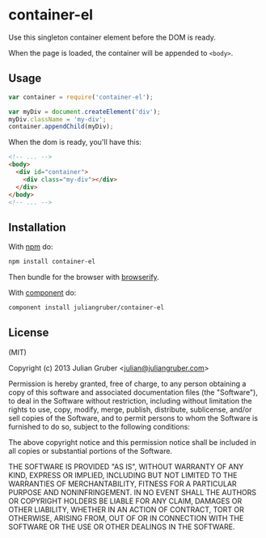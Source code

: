 # container-el

Use this singleton container element before the DOM is ready.

When the page is loaded, the container will be appended to `<body>`.

## Usage

```js
var container = require('container-el');

var myDiv = document.createElement('div');
myDiv.className = 'my-div';
container.appendChild(myDiv);
```

When the dom is ready, you'll have this:

```html
<!-- ... -->
<body>
  <div id="container">
    <div class="my-div"></div>
  </div>
</body>
<!-- ... -->
```

## Installation

With [npm](https://npmjs.org) do:

```bash
npm install container-el
```

Then bundle for the browser with
[browserify](https://github.com/substack/node-browserify).

With [component](https://github.com/component/component) do:

```bash
component install juliangruber/container-el
```

## License

(MIT)

Copyright (c) 2013 Julian Gruber &lt;julian@juliangruber.com&gt;

Permission is hereby granted, free of charge, to any person obtaining a copy of
this software and associated documentation files (the "Software"), to deal in
the Software without restriction, including without limitation the rights to
use, copy, modify, merge, publish, distribute, sublicense, and/or sell copies
of the Software, and to permit persons to whom the Software is furnished to do
so, subject to the following conditions:

The above copyright notice and this permission notice shall be included in all
copies or substantial portions of the Software.

THE SOFTWARE IS PROVIDED "AS IS", WITHOUT WARRANTY OF ANY KIND, EXPRESS OR
IMPLIED, INCLUDING BUT NOT LIMITED TO THE WARRANTIES OF MERCHANTABILITY,
FITNESS FOR A PARTICULAR PURPOSE AND NONINFRINGEMENT. IN NO EVENT SHALL THE
AUTHORS OR COPYRIGHT HOLDERS BE LIABLE FOR ANY CLAIM, DAMAGES OR OTHER
LIABILITY, WHETHER IN AN ACTION OF CONTRACT, TORT OR OTHERWISE, ARISING FROM,
OUT OF OR IN CONNECTION WITH THE SOFTWARE OR THE USE OR OTHER DEALINGS IN THE
SOFTWARE.
